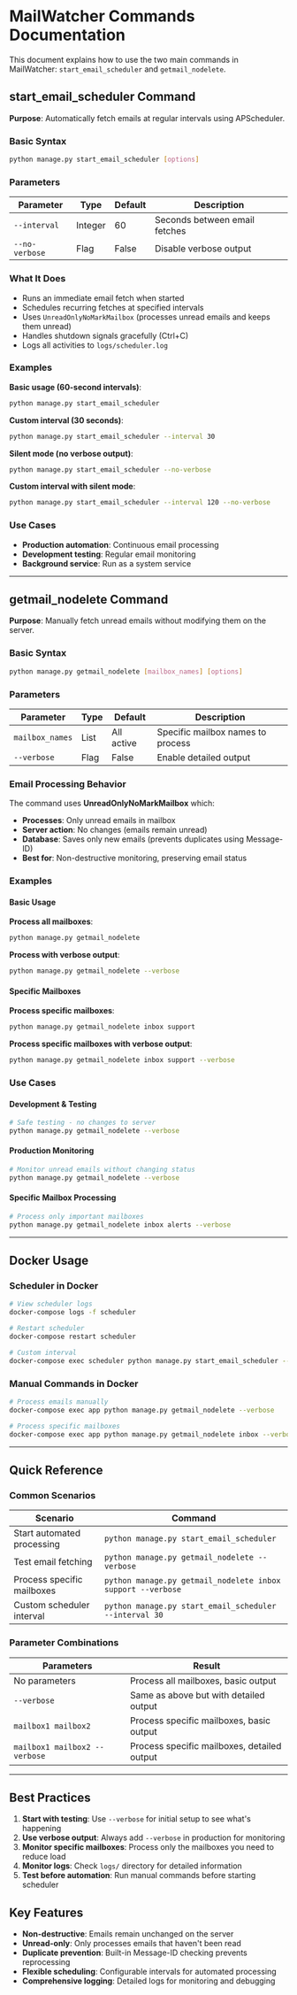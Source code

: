 # MailWatcher Commands Documentation

This document explains how to use the two main commands in MailWatcher: `start_email_scheduler` and `getmail_nodelete`.

## start_email_scheduler Command

**Purpose**: Automatically fetch emails at regular intervals using APScheduler.

### Basic Syntax
```bash
python manage.py start_email_scheduler [options]
```

### Parameters

| Parameter | Type | Default | Description |
|-----------|------|---------|-------------|
| `--interval` | Integer | 60 | Seconds between email fetches |
| `--no-verbose` | Flag | False | Disable verbose output |

### What It Does
- Runs an immediate email fetch when started
- Schedules recurring fetches at specified intervals
- Uses `UnreadOnlyNoMarkMailbox` (processes unread emails and keeps them unread)
- Handles shutdown signals gracefully (Ctrl+C)
- Logs all activities to `logs/scheduler.log`

### Examples

**Basic usage (60-second intervals)**:
```bash
python manage.py start_email_scheduler
```

**Custom interval (30 seconds)**:
```bash
python manage.py start_email_scheduler --interval 30
```

**Silent mode (no verbose output)**:
```bash
python manage.py start_email_scheduler --no-verbose
```

**Custom interval with silent mode**:
```bash
python manage.py start_email_scheduler --interval 120 --no-verbose
```

### Use Cases
- **Production automation**: Continuous email processing
- **Development testing**: Regular email monitoring
- **Background service**: Run as a system service

---

## getmail_nodelete Command

**Purpose**: Manually fetch unread emails without modifying them on the server.

### Basic Syntax
```bash
python manage.py getmail_nodelete [mailbox_names] [options]
```

### Parameters

| Parameter | Type | Default | Description |
|-----------|------|---------|-------------|
| `mailbox_names` | List | All active | Specific mailbox names to process |
| `--verbose` | Flag | False | Enable detailed output |

### Email Processing Behavior

The command uses **UnreadOnlyNoMarkMailbox** which:
- **Processes**: Only unread emails in mailbox
- **Server action**: No changes (emails remain unread)
- **Database**: Saves only new emails (prevents duplicates using Message-ID)
- **Best for**: Non-destructive monitoring, preserving email status

### Examples

#### Basic Usage

**Process all mailboxes**:
```bash
python manage.py getmail_nodelete
```

**Process with verbose output**:
```bash
python manage.py getmail_nodelete --verbose
```

#### Specific Mailboxes

**Process specific mailboxes**:
```bash
python manage.py getmail_nodelete inbox support
```

**Process specific mailboxes with verbose output**:
```bash
python manage.py getmail_nodelete inbox support --verbose
```

### Use Cases

#### Development & Testing
```bash
# Safe testing - no changes to server
python manage.py getmail_nodelete --verbose
```

#### Production Monitoring
```bash
# Monitor unread emails without changing status
python manage.py getmail_nodelete --verbose
```

#### Specific Mailbox Processing
```bash
# Process only important mailboxes
python manage.py getmail_nodelete inbox alerts --verbose
```

---

## Docker Usage

### Scheduler in Docker
```bash
# View scheduler logs
docker-compose logs -f scheduler

# Restart scheduler
docker-compose restart scheduler

# Custom interval
docker-compose exec scheduler python manage.py start_email_scheduler --interval 30
```

### Manual Commands in Docker
```bash
# Process emails manually
docker-compose exec app python manage.py getmail_nodelete --verbose

# Process specific mailboxes
docker-compose exec app python manage.py getmail_nodelete inbox --verbose
```

---

## Quick Reference

### Common Scenarios

| Scenario | Command |
|----------|---------|
| Start automated processing | `python manage.py start_email_scheduler` |
| Test email fetching | `python manage.py getmail_nodelete --verbose` |
| Process specific mailboxes | `python manage.py getmail_nodelete inbox support --verbose` |
| Custom scheduler interval | `python manage.py start_email_scheduler --interval 30` |

### Parameter Combinations

| Parameters | Result |
|------------|--------|
| No parameters | Process all mailboxes, basic output |
| `--verbose` | Same as above but with detailed output |
| `mailbox1 mailbox2` | Process specific mailboxes, basic output |
| `mailbox1 mailbox2 --verbose` | Process specific mailboxes, detailed output |

---

## Best Practices

1. **Start with testing**: Use `--verbose` for initial setup to see what's happening
2. **Use verbose output**: Always add `--verbose` in production for monitoring
3. **Monitor specific mailboxes**: Process only the mailboxes you need to reduce load
4. **Monitor logs**: Check `logs/` directory for detailed information
5. **Test before automation**: Run manual commands before starting scheduler

## Key Features

- **Non-destructive**: Emails remain unchanged on the server
- **Unread-only**: Only processes emails that haven't been read
- **Duplicate prevention**: Built-in Message-ID checking prevents reprocessing
- **Flexible scheduling**: Configurable intervals for automated processing
- **Comprehensive logging**: Detailed logs for monitoring and debugging
